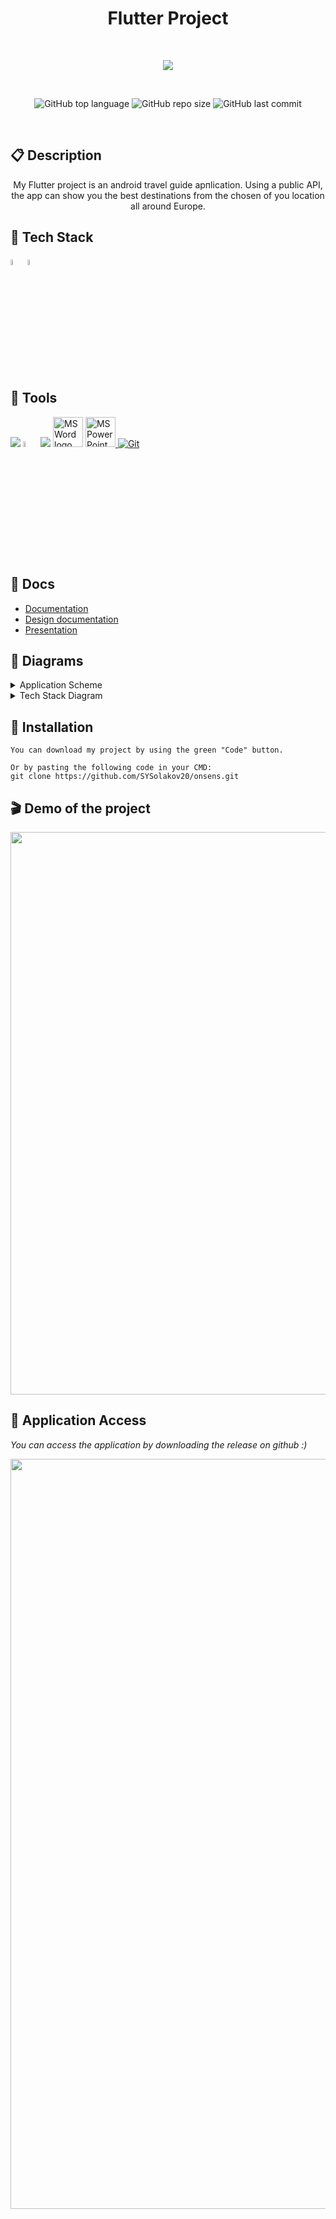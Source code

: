 <h1 align="center">Flutter Project</h1>
<br>
<p align="center">
  <img src="https://cdn.discordapp.com/attachments/1096444593039487077/1120481658416676925/Screenshot_2023-06-19_231436.png"/>
</p>
<br>

<p align = "center">
    <img alt="GitHub top language" src ="https://img.shields.io/github/languages/top/SABoev20/flutter-project?style=for-the-badge">
    <img alt="GitHub repo size" src="https://img.shields.io/github/repo-size/SABoev20/flutter-project?style=for-the-badge">
    <img alt="GitHub last commit" src="https://img.shields.io/github/last-commit/SABoev20/flutter-project?style=for-the-badge">
</p>
<br>

## 📋 Description
  
<p align="center">My Flutter project is an android travel guide apпlication. Using a public API, the app can show you  the best destinations from the chosen of you location all around Europe.</p>


## 🚀 Tech Stack 
  <p align="left"> 
     <a href="https://www.flutter.dev/"><img width="4.6%" src="https://img.icons8.com/?size=512&id=7I3BjCqe9rjG&format=png" alt="Flutter"/></a>
     <a href="https://dart.dev/"><img width="4.6%" src="https://img.icons8.com/?size=512&id=7AFcZ2zirX6Y&format=png" alt="Dart"/></a>
  </p>
  
## 🔨 Tools
  <p align="left"> 
    <a href="https://code.visualstudio.com/"><img src="https://img.icons8.com/color/51/null/visual-studio-code-2019.png"/></a>
    <a href="https://developer.android.com/"><img width="4.8%" src="https://img.icons8.com/?size=512&id=04OFrkjznvcd&format=png" alt="Android Studio"/></a>
    <a href="https://www.figma.com/"><img src="https://img.icons8.com/fluency/48/null/figma.png"/></a>
    <a href="https://www.microsoft.com/en-ww/microsoft-365/word"><img src="https://img.icons8.com/fluency/48/000000/microsoft-word-2019.png" alt="MS Word logo" width=48px /></a>
    <a href="https://www.microsoft.com/en-us/microsoft-365/powerpoint"><img src="https://img.icons8.com/fluency/48/000000/microsoft-powerpoint-2019.png" alt="MS PowerPoint logo" width=48px />
    <a href="https://git-scm.com/"><img src="https://img.icons8.com/color/48/000000/git.png" alt="Git"/></a>
  </p>   
  
  
## 📰 Docs
  - [Documentation]()
  - [Design documentation]()
  - [Presentation]()

## 📑 Diagrams
<details close>
<summary>Application Scheme</summary>
<br>
<img src ="">
</details>

<details close>
<summary>Tech Stack Diagram</summary>
<br>
<img src ="">
</details>


## 🔧 Installation

```
You can download my project by using the green "Code" button.

Or by pasting the following code in your CMD:
git clone https://github.com/SYSolakov20/onsens.git
```

 ## 🎬 Demo of the project 
  
  <p align="center">
  <img src="https://cdn.discordapp.com/attachments/900689339179216926/1120485816507056218/DemoAppDesign.png" width = "900px" >
  </p>

## 🔑 Application Access

*You can access the application by downloading the release on github :)*
 
<p align="center">
  <img src="https://capsule-render.vercel.app/api?type=waving&color=gradient&height=120&section=footer&customColorList=2,3,12,19,21,23,26" width="1200px"/>
</p>

